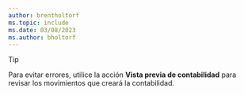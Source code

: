 ```yaml
---
author: brentholtorf
ms.topic: include
ms.date: 03/08/2023
ms.author: bholtorf
---
```


> [!TIP]
> Para evitar errores, utilice la acción **Vista previa de contabilidad** para revisar los movimientos que creará la contabilidad. 
